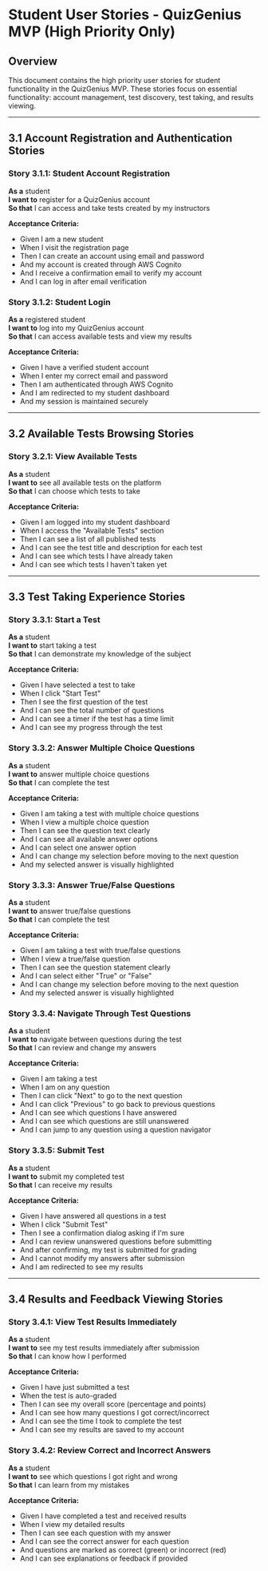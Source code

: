 # Student User Stories - QuizGenius MVP (High Priority Only)

## Overview
This document contains the high priority user stories for student functionality in the QuizGenius MVP. These stories focus on essential functionality: account management, test discovery, test taking, and results viewing.

---

## 3.1 Account Registration and Authentication Stories

### Story 3.1.1: Student Account Registration
**As a** student  
**I want to** register for a QuizGenius account  
**So that** I can access and take tests created by my instructors

**Acceptance Criteria:**
- Given I am a new student
- When I visit the registration page
- Then I can create an account using email and password
- And my account is created through AWS Cognito
- And I receive a confirmation email to verify my account
- And I can log in after email verification

### Story 3.1.2: Student Login
**As a** registered student  
**I want to** log into my QuizGenius account  
**So that** I can access available tests and view my results

**Acceptance Criteria:**
- Given I have a verified student account
- When I enter my correct email and password
- Then I am authenticated through AWS Cognito
- And I am redirected to my student dashboard
- And my session is maintained securely

---

## 3.2 Available Tests Browsing Stories

### Story 3.2.1: View Available Tests
**As a** student  
**I want to** see all available tests on the platform  
**So that** I can choose which tests to take

**Acceptance Criteria:**
- Given I am logged into my student dashboard
- When I access the "Available Tests" section
- Then I can see a list of all published tests
- And I can see the test title and description for each test
- And I can see which tests I have already taken
- And I can see which tests I haven't taken yet



---

## 3.3 Test Taking Experience Stories

### Story 3.3.1: Start a Test
**As a** student  
**I want to** start taking a test  
**So that** I can demonstrate my knowledge of the subject

**Acceptance Criteria:**
- Given I have selected a test to take
- When I click "Start Test"
- Then I see the first question of the test
- And I can see the total number of questions
- And I can see a timer if the test has a time limit
- And I can see my progress through the test

### Story 3.3.2: Answer Multiple Choice Questions
**As a** student  
**I want to** answer multiple choice questions  
**So that** I can complete the test

**Acceptance Criteria:**
- Given I am taking a test with multiple choice questions
- When I view a multiple choice question
- Then I can see the question text clearly
- And I can see all available answer options
- And I can select one answer option
- And I can change my selection before moving to the next question
- And my selected answer is visually highlighted

### Story 3.3.3: Answer True/False Questions
**As a** student  
**I want to** answer true/false questions  
**So that** I can complete the test

**Acceptance Criteria:**
- Given I am taking a test with true/false questions
- When I view a true/false question
- Then I can see the question statement clearly
- And I can select either "True" or "False"
- And I can change my selection before moving to the next question
- And my selected answer is visually highlighted

### Story 3.3.4: Navigate Through Test Questions
**As a** student  
**I want to** navigate between questions during the test  
**So that** I can review and change my answers

**Acceptance Criteria:**
- Given I am taking a test
- When I am on any question
- Then I can click "Next" to go to the next question
- And I can click "Previous" to go back to previous questions
- And I can see which questions I have answered
- And I can see which questions are still unanswered
- And I can jump to any question using a question navigator

### Story 3.3.5: Submit Test
**As a** student  
**I want to** submit my completed test  
**So that** I can receive my results

**Acceptance Criteria:**
- Given I have answered all questions in a test
- When I click "Submit Test"
- Then I see a confirmation dialog asking if I'm sure
- And I can review unanswered questions before submitting
- And after confirming, my test is submitted for grading
- And I cannot modify my answers after submission
- And I am redirected to see my results

---

## 3.4 Results and Feedback Viewing Stories

### Story 3.4.1: View Test Results Immediately
**As a** student  
**I want to** see my test results immediately after submission  
**So that** I can know how I performed

**Acceptance Criteria:**
- Given I have just submitted a test
- When the test is auto-graded
- Then I can see my overall score (percentage and points)
- And I can see how many questions I got correct/incorrect
- And I can see the time I took to complete the test
- And I can see my results are saved to my account

### Story 3.4.2: Review Correct and Incorrect Answers
**As a** student  
**I want to** see which questions I got right and wrong  
**So that** I can learn from my mistakes

**Acceptance Criteria:**
- Given I have completed a test and received results
- When I view my detailed results
- Then I can see each question with my answer
- And I can see the correct answer for each question
- And questions are marked as correct (green) or incorrect (red)
- And I can see explanations or feedback if provided

